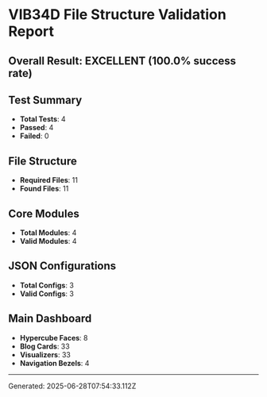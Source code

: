# VIB34D File Structure Validation Report

## Overall Result: EXCELLENT (100.0% success rate)

## Test Summary
- **Total Tests**: 4
- **Passed**: 4
- **Failed**: 0

## File Structure
- **Required Files**: 11
- **Found Files**: 11

## Core Modules
- **Total Modules**: 4
- **Valid Modules**: 4

## JSON Configurations
- **Total Configs**: 3
- **Valid Configs**: 3

## Main Dashboard
- **Hypercube Faces**: 8
- **Blog Cards**: 33
- **Visualizers**: 33
- **Navigation Bezels**: 4

---
Generated: 2025-06-28T07:54:33.112Z
